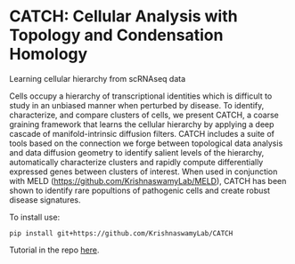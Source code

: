 # CATCH: Cellular Analysis with Topology and Condensation Homology
Learning cellular hierarchy from scRNAseq data

Cells occupy a hierarchy of transcriptional identities which is difficult to study in an unbiased manner when perturbed by disease. To identify, characterize, and compare clusters of cells, we present CATCH, a coarse graining framework that learns the cellular hierarchy by applying a deep cascade of manifold-intrinsic diffusion filters. CATCH includes a suite of tools based on the connection we forge between topological data analysis and data diffusion geometry to identify salient levels of the hierarchy, automatically characterize clusters and rapidly compute differentially expressed genes between clusters of interest. When used in conjunction with MELD (https://github.com/KrishnaswamyLab/MELD), CATCH has been shown to identify rare popultions of pathogenic cells and create robust disease signatures.

To install use:

`pip install git+https://github.com/KrishnaswamyLab/CATCH`


Tutorial in the repo [here](https://github.com/KrishnaswamyLab/CATCH/blob/main/tutorial.ipynb).
